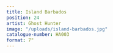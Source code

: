 ```yaml
---
title: Island Barbados
position: 24
artist: Ghost Hunter
image: "/uploads/island-barbados.jpg"
catalogue-number: HA003
format: 7"
---
```


